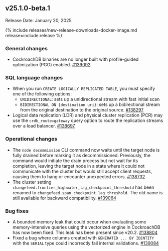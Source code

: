 ## v25.1.0-beta.1

Release Date: January 20, 2025

{% include releases/new-release-downloads-docker-image.md release=include.release %}

<h3 id="v25-1-0-beta-1-general-changes">General changes</h3>

- CockroachDB binaries are no longer built with profile-guided optimization (PGO) enabled. [#139092][#139092]

<h3 id="v25-1-0-beta-1-sql-language-changes">SQL language changes</h3>

- When you run `CREATE LOGICALLY REPLICATED TABLE`, you must specify one of the following options:
  - `UNIDIRECTIONAL`: sets up a unidirectional stream with fast initial scan
  - `BIDIRECTIONAL ON {destination uri}`: sets up a bidirectional stream from the original destination to the original source. [#138297][#138297]
- Logical data replication (LDR) and physical cluster replication (PCR) may use the `crdb_route=gateway` query option to route the replication streams over a load balancer. [#138697][#138697]

<h3 id="v25-1-0-beta-1-operational-changes">Operational changes</h3>

- The `node decommission` CLI command now waits until the target node is fully drained before marking it as decommissioned. Previously, the command would initiate the drain process but not wait for its completion, leaving the target node in a state where it could not communicate with the cluster but would still accept client requests, causing them to hang or encounter unexpected errors. [#138732][#138732]
- The cluster setting `changefeed.frontier_highwater_lag_checkpoint_threshold` has been renamed to `changefeed.span_checkpoint.lag_threshold`. The old name is still available for backward compatibility. [#139064][#139064]

<h3 id="v25-1-0-beta-1-bug-fixes">Bug fixes</h3>

- A bounded memory leak that could occur when evaluating some memory-intensive queries using the vectorized engine in CockroachDB has now been fixed. This leak has been present since v20.2. [#138804][#138804]
- Fixed a bug where columns created with `GENERATED ... BY IDENTITY` with the `SERIAL` type could incorrectly fail internal validations. [#139084][#139084]

[#136879]: https://github.com/cockroachdb/cockroach/pull/136879
[#137319]: https://github.com/cockroachdb/cockroach/pull/137319
[#138283]: https://github.com/cockroachdb/cockroach/pull/138283
[#138297]: https://github.com/cockroachdb/cockroach/pull/138297
[#138697]: https://github.com/cockroachdb/cockroach/pull/138697
[#138732]: https://github.com/cockroachdb/cockroach/pull/138732
[#138804]: https://github.com/cockroachdb/cockroach/pull/138804
[#138849]: https://github.com/cockroachdb/cockroach/pull/138849
[#139041]: https://github.com/cockroachdb/cockroach/pull/139041
[#139042]: https://github.com/cockroachdb/cockroach/pull/139042
[#139064]: https://github.com/cockroachdb/cockroach/pull/139064
[#139084]: https://github.com/cockroachdb/cockroach/pull/139084
[#139092]: https://github.com/cockroachdb/cockroach/pull/139092
[00f75802a]: https://github.com/cockroachdb/cockroach/commit/00f75802a
[067579e89]: https://github.com/cockroachdb/cockroach/commit/067579e89
[0d2b39732]: https://github.com/cockroachdb/cockroach/commit/0d2b39732
[1b1b1b763]: https://github.com/cockroachdb/cockroach/commit/1b1b1b763
[23806329e]: https://github.com/cockroachdb/cockroach/commit/23806329e
[3708ee527]: https://github.com/cockroachdb/cockroach/commit/3708ee527
[4e3b377d8]: https://github.com/cockroachdb/cockroach/commit/4e3b377d8
[59e987a9f]: https://github.com/cockroachdb/cockroach/commit/59e987a9f
[6e251fb53]: https://github.com/cockroachdb/cockroach/commit/6e251fb53
[780f5a6c6]: https://github.com/cockroachdb/cockroach/commit/780f5a6c6
[78a873fd4]: https://github.com/cockroachdb/cockroach/commit/78a873fd4
[87d99d96b]: https://github.com/cockroachdb/cockroach/commit/87d99d96b
[a09069f29]: https://github.com/cockroachdb/cockroach/commit/a09069f29
[b0f2b656d]: https://github.com/cockroachdb/cockroach/commit/b0f2b656d
[b8371641b]: https://github.com/cockroachdb/cockroach/commit/b8371641b
[b957e65c3]: https://github.com/cockroachdb/cockroach/commit/b957e65c3
[cc8e09034]: https://github.com/cockroachdb/cockroach/commit/cc8e09034
[d4d9811d8]: https://github.com/cockroachdb/cockroach/commit/d4d9811d8
[d4ea7302d]: https://github.com/cockroachdb/cockroach/commit/d4ea7302d
[f2f1b2ced]: https://github.com/cockroachdb/cockroach/commit/f2f1b2ced
